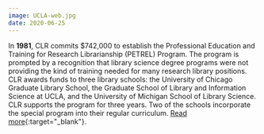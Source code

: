 ```yaml
---
image: UCLA-web.jpg
date: 2020-06-25
---
```


In **1981**, CLR commits $742,000 to establish the Professional Education and Training for Research Librarianship (PETREL) Program. The program is prompted by a recognition that library science degree programs were not providing the kind of training needed for many research library positions. CLR awards funds to three library schools: the University of Chicago Graduate Library School, the Graduate School of Library and Information Science at UCLA, and the University of Michigan School of Library Science. CLR supports the program for three years. Two of the schools incorporate the special program into their regular curriculum. [Read more](https://www.clir.org/wp-content/uploads/sites/6/2020/06/ICA-6-25-20.pdf){:target="_blank"}.